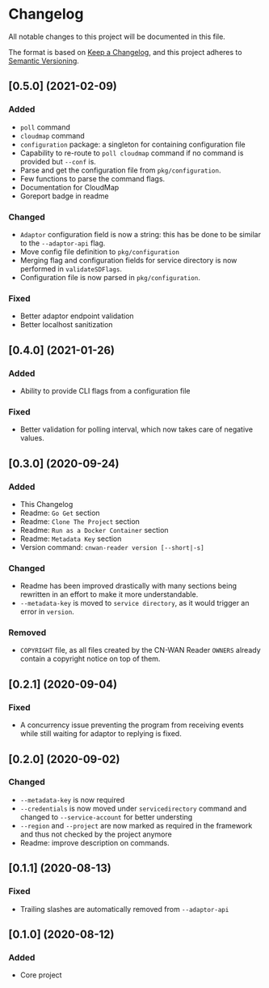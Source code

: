 # Changelog

All notable changes to this project will be documented in this file.

The format is based on [Keep a Changelog](https://keepachangelog.com/en/1.0.0/),
and this project adheres to [Semantic Versioning](https://semver.org/spec/v2.0.0.html).

## [0.5.0] (2021-02-09)

### Added

- `poll` command
- `cloudmap` command
- `configuration` package: a singleton for containing configuration file
- Capability to re-route to `poll cloudmap` command if no command is provided
but `--conf` is.
- Parse and get the configuration file from `pkg/configuration`.
- Few functions to parse the command flags.
- Documentation for CloudMap
- Goreport badge in readme

### Changed

- `Adaptor` configuration field is now a string: this has be done to be similar
to the `--adaptor-api` flag.
- Move config file definition to `pkg/configuration`
- Merging flag and configuration fields for service directory is now performed
in `validateSDFlags`.
- Configuration file is now parsed in `pkg/configuration`.

### Fixed

- Better adaptor endpoint validation
- Better localhost sanitization

## [0.4.0] (2021-01-26)

### Added

- Ability to provide CLI flags from a configuration file

### Fixed

- Better validation for polling interval, which now takes care of negative
values.

## [0.3.0] (2020-09-24)

### Added

- This Changelog
- Readme: `Go Get` section
- Readme: `Clone The Project` section
- Readme: `Run as a Docker Container` section
- Readme: `Metadata Key` section
- Version command: `cnwan-reader version [--short|-s]`

### Changed

- Readme has been improved drastically with many sections being rewritten
in an effort to make it more understandable.
- `--metadata-key` is moved to `service directory`, as it would trigger an
error in `version`.

### Removed

- `COPYRIGHT` file, as all files created by the CN-WAN Reader `OWNERS` already
contain a copyright notice on top of them.

## [0.2.1] (2020-09-04)

### Fixed

- A concurrency issue preventing the program from receiving events while still
waiting for adaptor to replying is fixed.

## [0.2.0] (2020-09-02)

### Changed

- `--metadata-key` is now required
- `--credentials` is now moved under `servicedirectory` command and changed to
`--service-account` for better understing
- `--region` and `--project` are now marked as required in the framework and
thus not checked by the project anymore
- Readme: improve description on commands.

## [0.1.1] (2020-08-13)

### Fixed

- Trailing slashes are automatically removed from `--adaptor-api`

## [0.1.0] (2020-08-12)

### Added

- Core project
